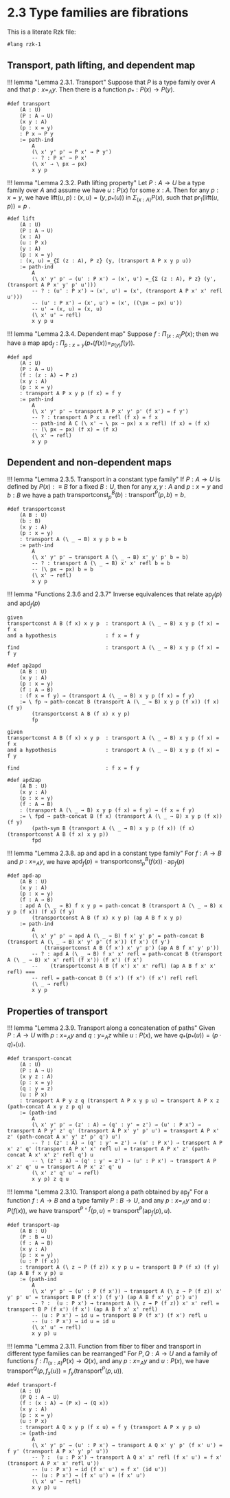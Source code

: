 # 2.3 Type families are fibrations

This is a literate Rzk file:

```rzk
#lang rzk-1
```

## Transport, path lifting, and dependent map
!!! lemma "Lemma 2.3.1. Transport"
    Suppose that $P$ is a type family over $A$ and that $p : x =_A y$. Then there is a function $p_\ast : P(x) → P(y)$.

```rzk  
#def transport
    (A : U)
    (P : A → U)
    (x y : A)
    (p : x = y)
    : P x → P y
    := path-ind
        A
        (\ x' y' p' → P x' → P y')
        -- ? : P x' → P x'
        (\ x' → \ px → px)
        x y p
```

!!! lemma "Lemma 2.3.2. Path lifting property"
    Let $P : A \to U$ be a type family over $A$ and assume we have $u : P(x)$ for some $x : A$. Then for any $p : x = y$, we have
    $\mathsf{lift}(u, p) : (x, u) = (y, p_\ast(u))$ in $\Sigma_{(x:A)} P(x)$, such that $\mathsf{pr}_1(\mathsf{lift}(u, p)) = p$    .

```rzk  
#def lift
    (A : U)
    (P : A → U)
    (x : A)
    (u : P x)
    (y : A)
    (p : x = y)
    : (x, u) =_{Σ (z : A), P z} (y, (transport A P x y p u))
    := path-ind
        A
        (\ x' y' p' → (u' : P x') → (x', u') =_{Σ (z : A), P z} (y', (transport A P x' y' p' u')))
        -- ? : (u' : P x') → (x', u') = (x', (transport A P x' x' refl u')))
        -- (u' : P x') → (x', u') = (x', ((\px → px) u'))
        -- u' → (x, u) = (x, u)
        (\ x' u' → refl)
        x y p u
```


!!! lemma "Lemma 2.3.4. Dependent map"
    Suppose $f : \Pi_{(x:A)} P(x)$; then we have a map $\mathsf{apd}_f : \Pi_{p:x=y} (p_\ast(f(x)) =_{P(y)} f(y))$.

```rzk  
#def apd
    (A : U)
    (P : A → U)
    (f : (z : A) → P z)
    (x y : A)
    (p : x = y)
    : transport A P x y p (f x) = f y
    := path-ind
        A
        (\ x' y' p' → transport A P x' y' p' (f x') = f y')
        -- ? : transport A P x x refl (f x) = f x
        -- path-ind A C (\ x' → \ px → px) x x refl) (f x) = (f x)
        -- (\ px → px) (f x) = (f x)
        (\ x' → refl)
        x y p 
```

## Dependent and non-dependent maps
!!! lemma "Lemma 2.3.5. Transport in a constant type family"
    If $P : A \to U$ is defined by $P(x) :\equiv B$ for a fixed $B : U$, then for any $x,y : A$ and $p : x = y$ and $b : B$ we have a path
    $\mathsf{transportconst}^B_p (b) : \mathsf{transport}^P(p, b) = b$.
```rzk  
#def transportconst
    (A B : U)
    (b : B)
    (x y : A)
    (p : x = y)
    : transport A (\ _ → B) x y p b = b
    := path-ind
        A
        (\ x' y' p' → transport A (\ _ → B) x' y' p' b = b)
        -- ? : transport A (\ _ → B) x' x' refl b = b
        -- (\ px → px) b = b
        (\ x' → refl)
        x y p 
```


!!! lemma "Functions 2.3.6 and 2.3.7"
    Inverse equivalences that relate $\mathsf{ap}_f(p)$ and $\mathsf{apd}_f(p)$

```
given
transportconst A B (f x) x y p  : transport A (\ _ → B) x y p (f x) = f x
and a hypothesis                : f x = f y

find                            : transport A (\ _ → B) x y p (f x) = f y
```

```rzk  
#def ap2apd
    (A B : U)
    (x y : A)
    (p : x = y)
    (f : A → B)
    : (f x = f y) → (transport A (\ _ → B) x y p (f x) = f y) 
    := \ fp → path-concat B (transport A (\ _ → B) x y p (f x)) (f x) (f y) 
        (transportconst A B (f x) x y p) 
        fp
```

```
given
transportconst A B (f x) x y p  : transport A (\ _ → B) x y p (f x) = f x
and a hypothesis                : transport A (\ _ → B) x y p (f x) = f y

find                            : f x = f y
```

```rzk  
#def apd2ap
    (A B : U)
    (x y : A)
    (p : x = y)
    (f : A → B)
    : (transport A (\ _ → B) x y p (f x) = f y) → (f x = f y) 
    := \ fpd → path-concat B (f x) (transport A (\ _ → B) x y p (f x)) (f y) 
        (path-sym B (transport A (\ _ → B) x y p (f x)) (f x) (transportconst A B (f x) x y p))
        fpd
```



!!! lemma "Lemma 2.3.8. $\mathsf{ap}$ and $\mathsf{apd}$ in a constant type family"
    For $f : A \to B$ and $p : x =_A y$, we have
    $\mathsf{apd}_f(p) = \mathsf{transportconst}_p^B(f(x)) \cdot \mathsf{ap}_f(p)$


```rzk  
#def apd-ap
    (A B : U)
    (x y : A)
    (p : x = y)
    (f : A → B)
    : apd A (\ _ → B) f x y p = path-concat B (transport A (\ _ → B) x y p (f x)) (f x) (f y) 
        (transportconst A B (f x) x y p) (ap A B f x y p)
    := path-ind 
        A
        (\ x' y' p' → apd A (\ _ → B) f x' y' p' = path-concat B (transport A (\ _ → B) x' y' p' (f x')) (f x') (f y') 
            (transportconst A B (f x') x' y' p') (ap A B f x' y' p'))
        -- ? : apd A (\ _ → B) f x' x' refl = path-concat B (transport A (\ _ → B) x' x' refl (f x')) (f x') (f x') 
        --    (transportconst A B (f x') x' x' refl) (ap A B f x' x' refl) ===
        -- refl = path-concat B (f x') (f x') (f x') refl refl
        (\ _ → refl)
        x y p
```

## Properties of transport
!!! lemma "Lemma 2.3.9. Transport along a concatenation of paths"
    Given $P : A \to U$ with $p : x =_A y$ and $q : y =_A z$ while $u:P(x)$, we have $q_\ast(p_\ast(u)) = (p \cdot q)_\ast(u)$.

```rzk  
#def transport-concat
    (A : U)
    (P : A → U)
    (x y z : A)
    (p : x = y)
    (q : y = z)
    (u : P x)
    : transport A P y z q (transport A P x y p u) = transport A P x z (path-concat A x y z p q) u
    := (path-ind 
        A
        (\ x' y' p' → (z' : A) → (q' : y' = z') → (u' : P x') → transport A P y' z' q' (transport A P x' y' p' u') = transport A P x' z' (path-concat A x' y' z' p' q') u')
        -- ? : (z' : A) → (q' : y' = z') → (u' : P x') → transport A P x' z' q' (transport A P x' x' refl u) = transport A P x' z' (path-concat A x' x' z' refl q') u
        -- \ (z' : A) → (q' : y' = z') → (u' : P x') → transport A P x' z' q' u = transport A P x' z' q' u
        (\ x' z' q' u' → refl)
        x y p) z q u
```


!!! lemma "Lemma 2.3.10. Transport along a path obtained by $\mathsf{ap}_f$" 
    For a function $f : A \to B$ and a type family $P : B \to U$, and any $p : x =_A y$ and $u : P(f(x))$, we have
    $\mathsf{transport} ^{P \circ f}(p,u) = \mathsf{transport}^P(\mathsf{ap}_f(p),u)$.

```rzk  
#def transport-ap
    (A B : U)
    (P : B → U)
    (f : A → B)
    (x y : A)
    (p : x = y)
    (u : P (f x))
    : transport A (\ z → P (f z)) x y p u = transport B P (f x) (f y) (ap A B f x y p) u
    := (path-ind 
        A
        (\ x' y' p' → (u' : P (f x')) → transport A (\ z → P (f z)) x' y' p' u' = transport B P (f x') (f y') (ap A B f x' y' p') u')
        -- ? :  (u : P x') → transport A (\ z → P (f z)) x' x' refl = transport B P (f x') (f x') (ap A B f x' x' refl)
        -- (u : P x') → id u = transport B P (f x') (f x') refl u
        -- (u : P x') → id u = id u
        (\ x' u' → refl)
        x y p) u
```

!!! lemma "Lemma 2.3.11. Function from fiber to fiber and transport in different type families can be rearranged"
    For $P, Q : A \to U$ and a family of functions $f : \Pi_{(x:A)} P(x) \to Q(x)$, 
    and any $p : x =_A y$ and $u : P(x)$, we have $\mathsf{transport}^Q(p, f_x(u)) = f_y(\mathsf{transport}^P(p, u))$.

```rzk  
#def transport-f
    (A : U)
    (P Q : A → U)
    (f : (x : A) → (P x) → (Q x))
    (x y : A)
    (p : x = y)
    (u : P x)
    : transport A Q x y p (f x u) = f y (transport A P x y p u)
    := (path-ind 
        A
        (\ x' y' p' → (u' : P x') → transport A Q x' y' p' (f x' u') = f y' (transport A P x' y' p' u'))
        -- ? :  (u : P x') → transport A Q x' x' refl (f x' u') = f x' (transport A P x' x' refl u'))
        -- (u : P x') → id (f x' u') = f x' (id u'))
        -- (u : P x') → (f x' u') = (f x' u')
        (\ x' u' → refl)
        x y p) u
```